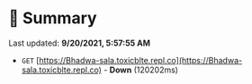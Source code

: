 # 📖 Summary
Last updated: **9/20/2021, 5:57:55 AM**

- `GET` [https://Bhadwa-sala.toxicblte.repl.co](https://Bhadwa-sala.toxicblte.repl.co) - **Down** (120202ms)

